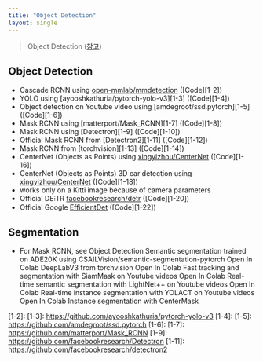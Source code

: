 ```yaml
---
title: "Object Detection"
layout: single
---
```


> Object Detection ([참고][1])

## Object Detection
* Cascade RCNN using [open-mmlab/mmdetection][1-1] ([Code][1-2]) 
* YOLO using [ayooshkathuria/pytorch-yolo-v3][1-3] ([Code][1-4]) 
* Object detection on Youtube video using [amdegroot/ssd.pytorch][1-5] ([Code][1-6]) 
* Mask RCNN using [matterport/Mask_RCNN][1-7] ([Code][1-8])
* Mask RCNN using [Detectron][1-9] ([Code][1-10])
* Official Mask RCNN from [Detectron2][1-11] ([Code][1-12])
* Mask RCNN from [torchvision][1-13] ([Code][1-14])
* CenterNet (Objects as Points) using [xingyizhou/CenterNet][1-15] ([Code][1-16])
* CenterNet (Objects as Points) 3D car detection using [xingyizhou/CenterNet][1-17] ([Code][1-18])
 * works only on a Kitti image because of camera parameters
* Official DE⫶TR [facebookresearch/detr][1-19] ([Code][1-20])
* Official Google [EfficientDet][1-21] ([Code][1-22])

## Segmentation
* For Mask RCNN, see Object Detection
Semantic segmentation trained on ADE20K using CSAILVision/semantic-segmentation-pytorch Open In Colab
DeepLabV3 from torchvision Open In Colab
Fast tracking and segmentation with SiamMask on Youtube videos Open In Colab
Real-time semantic segmentation with LightNet++ on Youtube videos Open In Colab
Real-time instance segmentation with YOLACT on Youtube videos Open In Colab
Instance segmentation with CenterMask

[1]: https://github.com/tugstugi/dl-colab-notebooks?tab=readme-ov-file
[1-1]: https://github.com/open-mmlab/mmdetection
[1-2]:
[1-3]: https://github.com/ayooshkathuria/pytorch-yolo-v3
[1-4]:
[1-5]: https://github.com/amdegroot/ssd.pytorch
[1-6]:
[1-7]: https://github.com/matterport/Mask_RCNN
[1-9]: https://github.com/facebookresearch/Detectron
[1-11]: https://github.com/facebookresearch/detectron2

[1-15]: https://github.com/xingyizhou/CenterNet
[1-17]: https://github.com/xingyizhou/CenterNet
[1-19]: https://github.com/facebookresearch/detr
[1-21]: https://arxiv.org/abs/1911.09070
